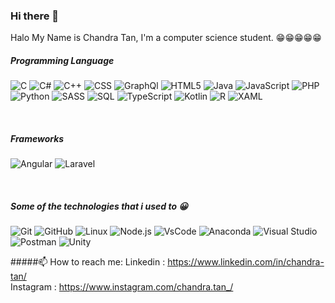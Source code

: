 ### Hi there 👋

Halo My Name is Chandra Tan, I'm a computer science student. 😁😁😁😁😁
<!--
**chandratan03/chandratan03** is a ✨ _special_ ✨ repository because its `README.md` (this file) appears on your GitHub profile.

Here are some ideas to get you started:

- 🔭 I’m currently working on ...
- 🌱 I’m currently learning ...
- 👯 I’m looking to collaborate on ...
- 🤔 I’m looking for help with ...
- 💬 Ask me about ...
- 📫 How to reach me: ...
- 😄 Pronouns: ...
- ⚡ Fun fact: ...
-->


##### Programming Language
![C](https://img.shields.io/badge/-C-000000?style=flat&logo=c)
![C#](https://img.shields.io/badge/-C%23-000000?style=flat&logo=c%20sharp)
![C++](https://img.shields.io/badge/-C++-000000?style=flat&logo=c%2B%2B)
![CSS](https://img.shields.io/badge/-CSS3-000000?style=flat&logo=css3&logoColor=1572B6)
![GraphQl](https://img.shields.io/badge/-GraphQL-000000?style=flat&logo=graphql)
![HTML5](https://img.shields.io/badge/-HTML5-000000?style=flat&logo=html5)
![Java](https://img.shields.io/badge/-Java-000000?style=flat&logo=java)
![JavaScript](https://img.shields.io/badge/-JavaScript-000000?style=flat&logo=javascript)
![PHP](https://img.shields.io/badge/-PHP-000000?style=flat&logo=php)
![Python](https://img.shields.io/badge/-Python-000000?style=flat&logo=python)
![SASS](https://img.shields.io/badge/-SASS-000000?style=flat&logo=sass)
![SQL](https://img.shields.io/badge/-SQL-000000?style=flat&logo=postgresql)
![TypeScript](https://img.shields.io/badge/-TypeScript-000000?style=flat&logo=typescript)
![Kotlin](https://img.shields.io/badge/-Kotlin-000000?style=flat&logo=kotlin)
![R](https://img.shields.io/badge/-R-000000?style=flat&logo=R)
![XAML](https://img.shields.io/badge/-XAML-000000?style=flat&logo=xaml)

<br>

##### Frameworks
![Angular](https://img.shields.io/badge/-Angular-000000?style=flat&logo=angular)
![Laravel](https://img.shields.io/badge/-Laravel-000000?style=flat&logo=laravel)


<br>

##### Some of the technologies that i used to 😀
![Git](https://img.shields.io/badge/-Git-222222?style=flat&logo=git&logoColor=F05032)
![GitHub](https://img.shields.io/badge/-GitHub-222222?style=flat&logo=github&logoColor=ffffff)
![Linux](https://img.shields.io/badge/-Linux-222222?style=flat&logo=linux&logoColor=FCC624)
![Node.js](https://img.shields.io/badge/-Node.js-222222?style=flat&logo=node.js&logoColor=339933)
![VsCode](https://img.shields.io/badge/-VSCode-222222?style=flat&logo=visual-studio-code&logoColor=1575F9)
![Anaconda](https://img.shields.io/badge/-Anaconda-222222?style=flat&logo=Anaconda&logoColor=1575F9)
![Visual Studio](https://img.shields.io/badge/-VisualStudio-222222?style=flat&logo=visual%20studio)
![Postman](https://img.shields.io/badge/-Postman-000000?style=flat&logo=postman)
![Unity](https://img.shields.io/badge/-Unity-000000?style=flat&logo=unity)



#####📫 How to reach me:
Linkedin : https://www.linkedin.com/in/chandra-tan/
<br>
Instagram : https://www.instagram.com/chandra.tan_/



